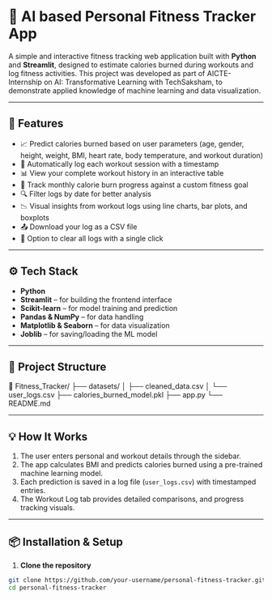# 💪 AI based Personal Fitness Tracker App

A simple and interactive fitness tracking web application built with **Python** and **Streamlit**, designed to estimate calories burned during workouts and log fitness activities. This project was developed as part of AICTE- Internship on AI: Transformative Learning with TechSaksham, to demonstrate applied knowledge of machine learning and data visualization.

---

## 🚀 Features

- 📈 Predict calories burned based on user parameters (age, gender, height, weight, BMI, heart rate, body temperature, and workout duration)
- 📝 Automatically log each workout session with a timestamp
- 📊 View your complete workout history in an interactive table
- 🎯 Track monthly calorie burn progress against a custom fitness goal
- 🔍 Filter logs by date for better analysis
- 📉 Visual insights from workout logs using line charts, bar plots, and boxplots
- 📤 Download your log as a CSV file
- 🧹 Option to clear all logs with a single click

---

## ⚙️ Tech Stack

- **Python**
- **Streamlit** – for building the frontend interface
- **Scikit-learn** – for model training and prediction
- **Pandas & NumPy** – for data handling
- **Matplotlib & Seaborn** – for data visualization
- **Joblib** – for saving/loading the ML model

---

## 📂 Project Structure
📁 Fitness_Tracker/ 
├── datasets/
│ ├── cleaned_data.csv 
│ └── user_logs.csv 
├── calories_burned_model.pkl 
├── app.py 
└── README.md

---

## 💡 How It Works

1. The user enters personal and workout details through the sidebar.
2. The app calculates BMI and predicts calories burned using a pre-trained machine learning model.
3. Each prediction is saved in a log file (`user_logs.csv`) with timestamped entries.
4. The Workout Log tab provides detailed comparisons, and progress tracking visuals.

---

## 📦 Installation & Setup

1. **Clone the repository**
```bash
git clone https://github.com/your-username/personal-fitness-tracker.git
cd personal-fitness-tracker

